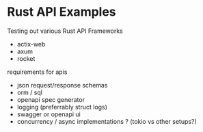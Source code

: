 # Rust API Examples

Testing out various Rust API Frameworks

- actix-web
- axum
- rocket

requirements for apis

- json request/response schemas
- orm / sql
- openapi spec generator
- logging (preferrably struct logs)
- swagger or openapi ui
- concurrency / async implementations ? (tokio vs other setups?)
